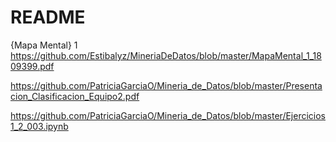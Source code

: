 # README

{Mapa Mental} 1 https://github.com/Estibalyz/MineriaDeDatos/blob/master/MapaMental_1_1809399.pdf

https://github.com/PatriciaGarciaO/Mineria_de_Datos/blob/master/Presentacion_Clasificacion_Equipo2.pdf

https://github.com/PatriciaGarciaO/Mineria_de_Datos/blob/master/Ejercicios1_2_003.ipynb
